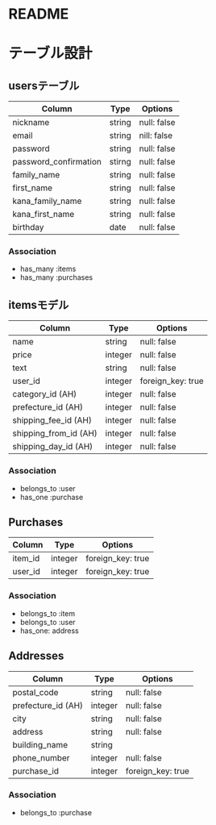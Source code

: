 # README

# テーブル設計

## usersテーブル
| Column                | Type   | Options     |
| --------------------- | ------ | ----------- |
| nickname              | string | null: false |
| email                 | string | nill: false |
| password              | string | null: false |
| password_confirmation | stirng | null: false |
| family_name           | string | null: false |
| first_name            | string | null: false |
| kana_family_name      | string | null: false |
| kana_first_name       | string | null: false |
| birthday              | date   | null: false |


### Association
- has_many :items
- has_many :purchases


## itemsモデル
| Column                | Type    | Options           |
| --------------------- | ------- | ----------------- |
| name                  | string  | null: false       |
| price                 | integer | null: false       |
| text                  | string  | null: false       |
| user_id               | integer | foreign_key: true |
| category_id (AH)      | integer | null: false       |
| prefecture_id (AH)    | integer | null: false       |
| shipping_fee_id (AH)  | integer | null: false       |
| shipping_from_id (AH) | integer | null: false       |
| shipping_day_id (AH)  | integer | null: false       |

### Association
- belongs_to :user
- has_one :purchase


## Purchases
| Column  | Type    | Options           |
| ------- | ------- | ----------------- |
| item_id | integer | foreign_key: true |
| user_id | integer | foreign_key: true |

### Association
- belongs_to :item
- belongs_to :user
- has_one: address


## Addresses
| Column             | Type    | Options           |
| ------------------ | ------- | ----------------- |
| postal_code        | string  | null: false       |
| prefecture_id (AH) | integer | null: false       |
| city               | string  | null: false       |
| address            | string  | null: false       |
| building_name      | string  |                   |
| phone_number       | integer | null: false       |
| purchase_id        | integer | foreign_key: true |

### Association
- belongs_to :purchase
